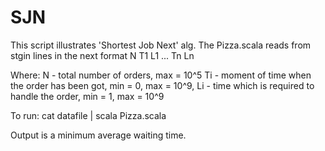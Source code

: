 # SJN
This script illustrates 'Shortest Job Next' alg.
The Pizza.scala reads from stgin lines in the next format
N
T1  L1
...
Tn  Ln

Where:
N - total number of orders, max = 10^5
Ti - moment of time when the order has been got, min = 0, max = 10^9,
Li - time which is required to handle the order, min = 1, max = 10^9


To run:
cat datafile | scala Pizza.scala 

Output is a minimum average waiting time.
